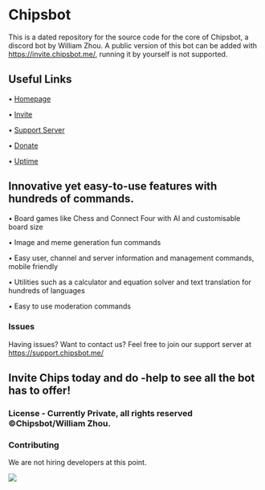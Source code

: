 # Chipsbot

This is a dated repository for the source code for the core of Chipsbot, a discord bot by William Zhou.
A public version of this bot can be added with https://invite.chipsbot.me/, running it by yourself is not supported.

## Useful Links
 • [Homepage](https://chipsbot.me)

 • [Invite](https://invite.chipsbot.me)

 • [Support Server](https://support.chipsbot.me)

 • [Donate](https://paypal.me/wzhouwzhou)
 
 • [Uptime](https://uptime.chipsbot.me)

## Innovative yet easy-to-use features with hundreds of commands.

  • Board games like Chess and Connect Four with AI and customisable board size

  • Image and meme generation fun commands

  • Easy user, channel and server information and management commands, mobile friendly

  • Utilities such as a calculator and equation solver and text translation for hundreds of languages

  • Easy to use moderation commands

### Issues
Having issues? Want to contact us? Feel free to join our support server at https://support.chipsbot.me/

## Invite Chips today and do -help to see all the bot has to offer!

### License - Currently Private, all rights reserved ©Chipsbot/William Zhou.

### Contributing
We are not hiring developers at this point.

![](https://cdn.discordapp.com/attachments/307625071420375040/486915259743862804/Chips_Banner.png)
